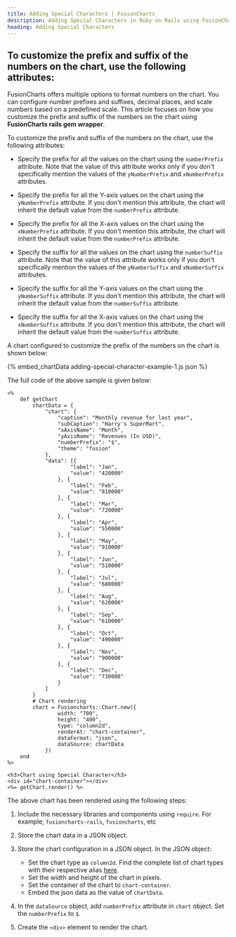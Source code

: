 ```yaml
---
title: Adding Special Characters | FusionCharts
description: Adding Special Characters in Ruby on Rails using FusionCharts themes, enhancing visual appeal and user interaction effortlessly.
heading: Adding Special Characters
---
```


## To customize the prefix and suffix of the numbers on the chart, use the following attributes:

FusionCharts offers multiple options to format numbers on the chart. You can configure number prefixes and suffixes, decimal places, and scale numbers based on a predefined scale. This article focuses on how you customize the prefix and suffix of the numbers on the chart using **FusionCharts rails gem wrapper**.

To customize the prefix and suffix of the numbers on the chart, use the following attributes:

* Specify the prefix for all the values on the chart using the `numberPrefix` attribute. Note that the value of this attribute works only if you don't specifically mention the values of the `yNumberPrefix` and `xNumberPrefix` attributes.

* Specify the prefix for all the Y-axis values on the chart using the `yNumberPrefix` attribute. If you don't mention this attribute, the chart will inherit the default value from the `numberPrefix` attribute.

* Specify the prefix for all the X-axis values on the chart using the `xNumberPrefix` attribute. If you don't mention this attribute, the chart will inherit the default value from the `numberPrefix` attribute.

* Specify the suffix for all the values on the chart using the `numberSuffix` attribute. Note that the value of this attribute works only if you don't specifically mention the values of the `yNumberSuffix` and `xNumberSuffix` attributes.

* Specify the suffix for all the Y-axis values on the chart using the `yNumberSuffix` attribute. If you don't mention this attribute, the chart will inherit the default value from the `numberSuffix` attribute.

* Specify the suffix for all the X-axis values on the chart using the `xNumberSuffix` attribute. If you don't mention this attribute, the chart will inherit the default value from the `numberSuffix` attribute.

A chart configured to customize the prefix of the numbers on the chart is shown below:

{% embed_chartData adding-special-character-example-1.js json %}

The full code of the above sample is given below:

```
<%
    def getChart
        chartData = {
            "chart": {
                "caption": "Monthly revenue for last year",
                "subCaption": "Harry's SuperMart",
                "xAxisName": "Month",
                "yAxisName": "Revenues (In USD)",
                "numberPrefix": "$",
                "theme": "fusion"
            },
            "data": [{
                    "label": "Jan",
                    "value": "420000"
                }, {
                    "label": "Feb",
                    "value": "810000"
                }, {
                    "label": "Mar",
                    "value": "720000"
                }, {
                    "label": "Apr",
                    "value": "550000"
                }, {
                    "label": "May",
                    "value": "910000"
                }, {
                    "label": "Jun",
                    "value": "510000"
                }, {
                    "label": "Jul",
                    "value": "680000"
                }, {
                    "label": "Aug",
                    "value": "620000"
                }, {
                    "label": "Sep",
                    "value": "610000"
                }, {
                    "label": "Oct",
                    "value": "490000"
                }, {
                    "label": "Nov",
                    "value": "900000"
                }, {
                    "label": "Dec",
                    "value": "730000"
                }
            ]
        }
        # Chart rendering 
        chart = Fusioncharts::Chart.new({
                width: "700",
                height: "400",
                type: "column2d",
                renderAt: "chart-container",
                dataFormat: "json",
                dataSource: chartData
            })
    end
%>

<h3>Chart using Special Character</h3>
<div id="chart-container"></div>
<%= getChart.render() %>
```

The above chart has been rendered using the following steps:

1. Include the necessary libraries and components using `require`. For example, `fusioncharts-rails`, `fusioncharts`, etc

2. Store the chart data in a JSON object.

3. Store the chart configuration in a JSON object. In the JSON object:
    * Set the chart type as `column2d`. Find the complete list of chart types with their respective alias [here](https://www.fusioncharts.com/dev/chart-guide/list-of-charts).
    * Set the width and height of the chart in pixels. 
    * Set the container of the chart to `chart-container`.
    * Embed the json data as the value of `chartData`.

4. In the `dataSource` object, add `numberPrefix` attribute in `chart` object. Set the `numberPrefix` to `$`.

5. Create the `<div>` element to render the chart.
